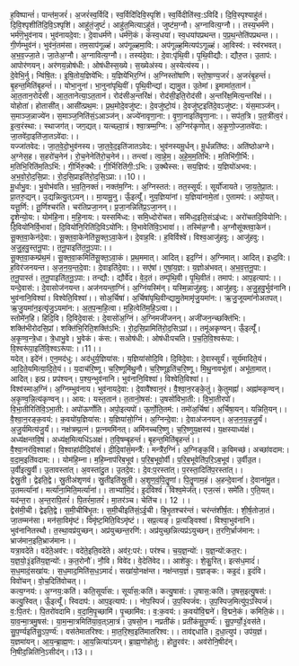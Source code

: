 

  
ह॒विष्पान्तं॑। पान्त॑म॒जरं॑। अ॒जरं॑स्व॒र्विदि॑। स्व॒र्विदि॑दिवि॒स्पृशि॑। स्व॒र्विदीति॑स्व॒:ऽविदि॑। दि॒वि॒स्पृश्याहु॑तं। दि॒वि॒श्पृशीति॑दि॒वि॒ऽश्पृशि॑। आहु॑तं॒जुष्टं॑। आहु॑त॒मित्याऽहु॑तं। जुष्ट॑म॒ग्नौ। अ॒ग्नावित्य॒ग्नौ।। तस्य॒भर्म॑णे। भर्म॑णॆ॒भुव॑नाय। भुव॑नायदे॒वा:। दे॒वाधर्म॑णे। धर्म॑णॆ॒कं। कंस्व॒धया॑। स्व॒धया॑पप्रथन्त। प॒प्र॒थ॒न्तेति॑पप्रथन्त।।  
गी॒र्णम्भुव॑नं। भुव॑नं॒तम॑सा। तम॒साप॑गूळ्हं। अप॑गूळ्हमा॒वि:। अप॑गूळ्ह॒मित्यप॑ऽगूळ्हं। आ॒विस्व॑:। स्व॑रभवत्। अ॒भ॒व॒ज्जा॒ते। जा॒तेअ॒ग्नौ। अ॒ग्नावित्य॒ग्नौ।। तस्य॑दे॒वा:। दे॒वा:पृ॑थि॒वी। पृ॒थि॒वीद्यौ:। द्यौरु॒त। उ॒ताप॑:। आपोर॑णयन्। अर॑णय॒न्नोष॑धी:। ओष॑धीस्स॒ख्ये। स॒ख्येअ॑स्य। अ॒स्येत्य॑स्य।।  
दे॒वेभि॒र्नु। न्वि॑षि॒त:। इ॒षि॒तोय॒ज्ञिये॑भि:। य॒ज्ञिये॑भिर॒ग्निं। अ॒ग्निस्तो॑षाणि। स्तो॒षा॒ण्य॒जरं॑। अ॒जरं॑बृ॒हन्तं॑। बृ॒हन्त॒मिति॑बृ॒हन्तं॑।। योभा॒नुना॑। भा॒नुना॑पृथि॒वीं। पृ॒थि॒वीन्द्यां। द्यामु॒त। उ॒तेमां। इ॒मामा॑त॒तान॑। आ॒त॒तान॒रोद॑सी। आ॒त॒तानेत्या॒ऽत॒तान॑। रोद॑सीअ॒न्तरि॑क्षं। रोद॑सी॒इति॒रोद॑सी। अ॒न्तरि॑क्ष॒मित्य॒न्तरि॑क्षं।।  
योहोता॑। होतासी॑त्। आसी॑त्प्रथ॒म:। प्र॒थ॒मोदे॒वजु॑ष्ट:। दे॒वजु॑ष्टो॒यं। दे॒वजु॑ष्ट॒इति॑दे॒वऽजु॑ष्ट:। यंस॒माञ्ज॑न्। स॒माञ्ज॒न्नाज्ये॑न। स॒माञ्ज॒निति॑सं॒ऽआञ्ज॑न्। अज्ये॑नावृणा॒ना:। वृ॒णा॒नाइति॑वृ॒णा॒ना:।। सप॑त॒त्रि। प॒त॒त्री॑त्व॒रं। इ॒त्व॒रंस्था:। स्थाजग॑त्। जग॒द्यत्। यत्च्छ्वा॒त्रं। श्वा॒त्रम्म॒ग्नि:। अ॒ग्निर॑कृणोत्। अ॒कृ॒णो॒ज्जा॒तवे॑दा:। जा॒तवे॑दा॒इति॑जा॒तऽवे॑दा:।।  
यज्जा॑तवेद:। जा॒त॒वे॒दो॒भुव॑नस्य। जा॒त॒वे॒द॒इति॑जातऽवेद:। भुव॑नस्यमू॒र्धन्। मू॒र्धन्नति॑ष्ठ:। अति॑ष्ठोअग्ने। अ॒ग्नेस॒ह। स॒हरो॑च॒नेन॑। रो॒च॒नेनेति॑रो॒च॒नेन॑।। तन्त्वा॑। त्वा॒हे॒म॒। अ॒हे॒म॒म॒तिभि॑:। म॒तिभि॑गी॒र्भि:। म॒तिभि॒रिति॑म॒तिऽभि॑:। गी॒र्भिरु॒क्थै:। गी॒र्भिरिति॑गी॒:ऽभि:। उ॒क्थैस्स:। सय॒ज्ञिय॑:। य॒ज्ञियो॑अभव:। अ॒भ॒वो॒रो॒द॒सि॒प्रा:। रो॒द॒सि॒प्राइति॑रो॒द॒सि॒ऽप्रा:।।10।।  
मू॒र्धाभु॒व:। भु॒वोभ॑वति। भ॒व॒ति॒नक्तं॑। नक्त॑म॒ग्नि:। अ॒ग्निस्तत॑:। तत॒स्सूर्य॑:। सूर्यो॑जायते। जा॒य॒ते॒प्रा॒त:। प्रा॒तरु॒द्यन्। उ॒द्यन्नित्यु॒त्ऽयन्।। मा॒यामू॒नु। ऊँ॒इत्यूँ॑। नुय॒ज्ञिया॑नां। य॒ज्ञिया॑नामे॒तां। ए॒तामप॑:। अपो॒यत्। यत्तू॒र्णि:। तू॒र्णिश्चर॑ति। चर॑तिप्रजा॒नन्। प्र॒जा॒नन्निति॑प्र॒ऽजा॒नन्।।  
दृ॒शेन्यो॒य:। योम॑हि॒ना। म॒हि॒नाय:। यस्समि॑ध्द:। समि॒ध्दोरो॑चत। समि॑ध्द॒इति॒संऽइ॑ध्द:। अरो॑चतदि॒वियोनि:। दि॒वियो॑निर्वि॒भावा॑। दि॒वियो॑नि॒रिति॑दि॒विऽयो॑नि:। वि॒भावेति॑वि॒ऽभावा॑।। तस्मि॑न्न॒ग्नौ। अ॒ग्नौसू॑क्तवा॒केन॑। सू॒क्त॒वा॒केन॑दे॒वा:। सू॒क्त॒वा॒केनेति॑सू॒क्त॒ऽवा॒केन॑। दे॒वाह॒वि:। ह॒विर्विश्वे॑। विश्व॒आजु॑हवु:। आजु॑हवु:। अ॒जु॒ह॒वु॒स्त॒नू॒पा:। त॒नू॒पाइति॑त॒नू॒ऽपा:।।  
सू॒क्त॒वा॒कम्प्र॑थ॒मं। सू॒क्त॒वा॒कमिति॑सू॒क्त॒ऽवा॒कं। प्र॒थ॒ममात्। आदित्। इद॒ग्निं। अ॒ग्निमात्। आदित्। इध्द॒वि:। ह॒विर॑जनयन्त। अ॒ज॒न॒य॒न्त॒दे॒वा:। दे॒वाइति॑दे॒वा:।। सए॑षां। ए॒षां॒य॒ज्ञ:। य॒ज्ञोअ॑भवत्। अ॒भ॒व॒त्त॒नू॒पा:। त॒नू॒पास्तं। त॒नू॒पाइति॑त॒नू॒ऽपा:। तन्द्यौ:। द्यौर्वे॑द। वे॒द॒तं। तम्पृ॑थि॒वी। पृ॒थि॒वीतं। तमाप॑:। आप॒इत्याप॑:।।  
यन्दे॒वास॑:। दे॒वासोज॑नयन्त। अज॑नयन्ता॒ग्निं। अ॒ग्निंयस्मि॑न्। यस्मि॒न्नाजु॑हवु:। आजु॑हवु:। अ॒जु॒ह॒वु॒र्भुव॑नानि। भुव॑नानि॒विश्वा॑। विश्वेति॒विश्वा॑।। सोअ॒र्चिषा॑। अ॒र्चिषा॑पृथि॒वीन्द्यामु॒तेमामृ॑जु॒यमा॑न:। ऋ॒जु॒जूयमा॑नोअतपत्। ऋ॒जु॒यमा॑न॒इत्यृ॑जु॒ऽयमा॑न:। अ॒त॒प॒न्म॒हि॒त्वा। म॒हि॒त्वेति॑म॒हि॒ऽत्वा।।  
स्तोमे॑न॒हि। हिदि॒वि। दि॒विदे॒वास॑:। दे॒वासो॑अ॒ग्निं। अ॒ग्निमजी॑जनन्। अजी॑जन॒न्च्छक्ति॑भि:। शक्ति॑भीरोदसि॒प्रां। शक्ति॑भि॒रिति॒शक्ति॑ऽभि:। रो॒द॒सि॒प्रामिति॑रो॒द॒सिऽप्रां।। तमू॑अकृण्वन्। ऊँ॒इत्यूँ॑। अ॒कृ॒ण्व॒न्त्रे॒धा। त्रे॒धाभु॒वे। भु॒वेकं। कंस:। सओष॑धी:। ओष॑धीःपचति। प॒च॒ति॒वि॒श्वरू॑पा:। वि॒श्वरू॑पा॒इति॑वि॒श्वऽरू॑पा:।।11।।  
यदेत्। इदे॑नं। ए॒न॒मद॑धु:। अद॑धुर्य॒ज्ञिया॑स:। य॒ज्ञिया॑सोदि॒वि। दि॒विदे॒वा:। दे॒वास्सूर्यं॑। सूर्य॑मादिते॒यं। आ॒दि॒ते॒यमित्या॒दि॒ते॒यं।। य॒दाच॑रि॒ष्णू। च॒रि॒ष्णूमि॑थु॒नौ। च॒रि॒ष्णूइति॑च॒रि॒ष्णू। मि॒थु॒नावभू॑तां। अभू॑ता॒मात्। आदित्। इत्प्र। प्रप॑श्यन्। प॒श्य॒न्भुव॑नानि। भुव॑नानि॒विश्वा॑। विश्वेति॒विश्वा॑।।  
विश्व॑स्माअ॒ग्निं। अ॒ग्निम्भुव॑नाय। भुव॑नायदे॒वा:। दे॒वावै॑श्वान॒रं। वै॒श्वा॒न॒रङ्के॒तुं। के॒तुमह्नां॑। अह्ना॑मकृण्वन्। अ॒कृ॒ण्व॒न्नि॒त्य॑कृण्वन्।। आय:। यस्त॒तान॑। त॒तानॊ॒षस॑:। उ॒षसो॑विभा॒ती:। वि॒भा॒तीरपो॑। वि॒भा॒तीरिति॑वि॒ऽभा॒ती:। अपो॑ऊर्णोति। अपो॒इत्यपो॑। ऊ॒र्णो॒ति॒तम॑:। तमो॑अ॒र्चिषा॑। अ॒र्चिषा॒यन्। यन्निति॒यन्।।  
वै॒श्वा॒न॒रङ्क॒वय॑:। क॒वयो॑य॒ज्ञिया॑स:। य॒ज्ञिया॑सो॒ग्निं। अ॒ग्निन्दे॒वा:। दे॒वाअ॑जनयन्। अ॒ज॒न॒य॒न्न॒जु॒र्यं। अ॒जु॒र्यमित्य॑जु॒र्यं।। नक्ष॑त्रम्प्र॒त्नं। प्र॒त्नममि॑नत्। अमि॑नच्चरि॒ष्णु। च॒रि॒ष्णुय॒क्षस्य॑। य॒क्षस्याध्य॑क्षं। अध्य॑क्षन्तवि॒षं। अध्य॑क्ष॒मित्यधि॑ऽअक्षं। त॒वि॒षम्बृ॒हन्तं॑। बृ॒हन्त॒मिति॑बृ॒हन्तं॑।।  
वै॒श्वा॒नरंवि॒श्वाहा॑। वि॒श्वाहा॑दीदि॒वांसं॑। दी॒दि॒वांसं॒मन्त्रै॑:। मन्त्रै॑र॒ग्निं। अ॒ग्निङ्क॒विं। क॒विमच्छ॑। अच्छा॑वदाम:। व॒दा॒म॒इति॑वदाम:।। योम॑हि॒म्ना। म॒हि॒म्नाप॑रिब॒भूव॑। प॒रि॒ब॒भूवो॒र्वी। प॒रि॒ब॒भूवेति॑प॒रि॒ऽब॒भूव॑। उ॒र्वीउ॒त। उ॒र्वीइत्यु॒र्वी। उ॒तावस्ता॑त्। अ॒वस्ता॑दु॒त। उ॒तदे॒व:। दे॒व:प॒रस्ता॑त्। प॒रस्ता॒दिति॑प॒रस्ता॑त्।।  
द्वेस्रु॒ती। द्वेइति॒द्वे। स्रु॒तीअ॑शृणवं। स्रु॒तीइति॑स्रु॒ती। अ॒शृ॒ण॒वं॒पि॒तॄ॒॒णां। पि॒तॄ॒॒णाम॒हं। अ॒हन्दे॒वानां॑। दे॒वाना॑मु॒त। उ॒तमर्त्या॑नां। मर्त्या॑ना॒मिति॒मर्त्या॑नां।। ताभ्या॑मि॒दं। इ॒दंविश्वं॑। विश्व॒मेज॑त्। एज॒त्सं। समे॑ति। ए॒ति॒यत्। यद॑न्त॒रा। अ॒न्त॒रापि॒तरं॑। पि॒तरं॑मा॒तरं॑। मा॒तर॑ञ्च। चेति॑च।। 12 ।।  
द्वेस॑मी॒ची। द्वेइति॒द्वे। स॒मी॒चीबि॑भृ॒त:। स॒मी॒चीइति॑सं॒ऽई॒ची। बि॒भृ॒तश्चर॑न्तं। चर॑न्तंशीर्ष॒त:। शी॒र्ष॒तोजा॒तं। जा॒तम्मन॑सा। मन॑सा॒विमृ॑ष्टं। विमृ॑ष्ट॒मिति॒विऽमृ॑ष्टं।। सप्र॒त्यङ्। प्र॒त्यङ्विश्वा॑। विश्वा॒भुव॑नानि। भुव॑नानितस्थौ। त॒स्था॒वप्र॑युच्छन्। अप्र॑युच्छन्त॒रणि॑:। अप्र॑युच्छ॒न्नित्यप्र॑ऽयुच्छन्। त॒रणि॒र्भ्राज॑मान:। भ्राज॑मान॒इति॒भ्राज॑मानः।।  
यत्रा॒वदे॑ते। वदे॑ते॒अव॑र:। वदे॑ते॒इति॒वदे॑ते। अव॑र॒:पर॑:। पर॑श्च। च॒य॒ज्ञ॒न्यो॑:। य॒ज्ञ॒न्यो॑:कत॒र:। य॒ज्ञ॒यो॒३॒॑इति॑य॒ज्ञ॒न्यो॑:। क॒त॒रोनौ॑। नौ॒वि। विवे॑द। वे॒देति॑वेद।। आशे॑कु:। शे॒कु॒रित्। इत्स॑ध॒मादं॑। स॒ध॒मादं॒सखा॑य:। स॒ध॒माद॒मिति॑स॒ध॒ऽमादं॑। सखा॑यो॒नक्ष॑न्त। नक्ष॑न्तय॒ज्ञं। य॒ज्ञङ्क:। कइ॒दं। इ॒दंवि। विवो॑चन्। वो॒च॒दिति॑वोचत्।।  
कत्य॒ग्नय॑:। अ॒ग्नय॒:कति॑। कति॒सूर्या॑स:। सूर्या॑स॒:कति॑। कत्यु॒षास॑:। उ॒षास॒:कति॑। उ॒षस॒इत्यु॒षस॑:। कत्यु॒स्वित्। ऊँ॒इत्यूँ॑। स्विदाप॑:। आप॒इत्याप॑:।। नोप॒स्पिजं॑। उ॒प॒स्पिजं॑व:। उ॒प॒स्पिज॒मित्यु॑प॒ऽस्पिजं॑। व॒:पि॒तर॑:। पि॒तरो॑वदामि। व॒दा॒मि॒पृ॒च्छामि॑। पृ॒च्छामि॑व:। व॒:क॒वय॑:। क॒वयो॑वि॒द्मने॑। वि॒द्मने॒कं। कमिति॒कं।।  
या॒व॒न्मा॒त्रमु॒षस॑:। या॒म॒न्मा॒त्रमिति॑या॒व॒त्ऽमा॒त्रं। उ॒षसो॒न। नप्रती॑कं। प्रती॑कंसु॒प॒र्ण्य॑:। सु॒प॒र्ण्यो॒३॒॑वस॑ते। सु॒प॒र्ण्यइति॑सु॒ऽप॒र्ण्य॑:। वस॑तेमातरिश्व:। मा॒त॒रि॒श्व॒इति॑मातरिश्व:।। ताव॑द्दधाति। द॒धा॒त्युप॑। उप॑य॒ज्ञं। य॒ज्ञमा॑यन्। आ॒य॒न्ब्रा॒ह्म॒ण:। आ॒य॒न्नित्या॑ऽयन्। ब्रा॒ह्म॒णोहोतु॑:। होतु॒रव॑र:। अव॑रोनि॒षीद॑न्। नि॒षीद॒न्निति॑नि॒ऽसीद॑न्।।13।।  
